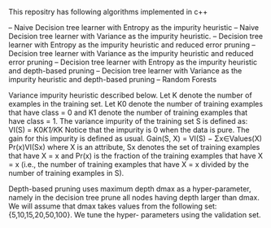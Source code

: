 This repositry has following algorithms implemented in c++

– Naive Decision tree learner with Entropy as the impurity heuristic
– Naive Decision tree learner with Variance as the impurity heuristic.
– Decision tree learner with Entropy as the impurity heuristic and reduced error pruning
– Decision tree learner with Variance as the impurity heuristic and reduced error pruning
– Decision tree learner with Entropy as the impurity heuristic and depth-based pruning
– Decision tree learner with Variance as the impurity heuristic and depth-based pruning
– Random Forests


Variance impurity heuristic described below.
Let K denote the number of examples in the training set. Let K0 denote the number of training examples that have class = 0 and K1 denote the number of training examples that have class = 1. The variance impurity of the training set S is defined as:
VI(S) = K0*K1/K*K
Notice that the impurity is 0 when the data is pure. The gain for this impurity is defined as usual.
Gain(S, X) = VI(S) − Σx∈Values(X) Pr(x)VI(Sx)
where X is an attribute, Sx denotes the set of training examples that have X = x and Pr(x) is the fraction of the training examples that have X = x (i.e., the number of training examples that have X = x divided by the number of training examples in S).

Depth-based pruning uses maximum depth dmax as a hyper-parameter, namely in the decision tree prune all nodes having depth larger than dmax. We will assume that dmax takes values from the following set: {5,10,15,20,50,100}. We tune the hyper- parameters using the validation set.
